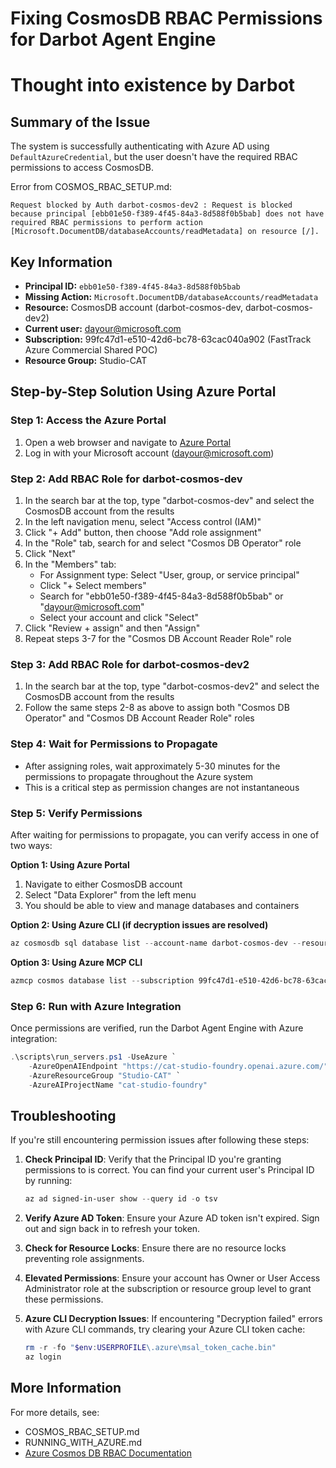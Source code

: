 # Fixing CosmosDB RBAC Permissions for Darbot Agent Engine
# Thought into existence by Darbot

## Summary of the Issue

The system is successfully authenticating with Azure AD using `DefaultAzureCredential`, but the user doesn't have the required RBAC permissions to access CosmosDB.

Error from COSMOS_RBAC_SETUP.md:
```
Request blocked by Auth darbot-cosmos-dev2 : Request is blocked because principal [ebb01e50-f389-4f45-84a3-8d588f0b5bab] does not have required RBAC permissions to perform action [Microsoft.DocumentDB/databaseAccounts/readMetadata] on resource [/].
```

## Key Information

- **Principal ID:** `ebb01e50-f389-4f45-84a3-8d588f0b5bab`
- **Missing Action:** `Microsoft.DocumentDB/databaseAccounts/readMetadata`
- **Resource:** CosmosDB account (darbot-cosmos-dev, darbot-cosmos-dev2)
- **Current user:** dayour@microsoft.com
- **Subscription:** 99fc47d1-e510-42d6-bc78-63cac040a902 (FastTrack Azure Commercial Shared POC)
- **Resource Group:** Studio-CAT

## Step-by-Step Solution Using Azure Portal

### Step 1: Access the Azure Portal
1. Open a web browser and navigate to [Azure Portal](https://portal.azure.com)
2. Log in with your Microsoft account (dayour@microsoft.com)

### Step 2: Add RBAC Role for darbot-cosmos-dev
1. In the search bar at the top, type "darbot-cosmos-dev" and select the CosmosDB account from the results
2. In the left navigation menu, select "Access control (IAM)"
3. Click "+ Add" button, then choose "Add role assignment"
4. In the "Role" tab, search for and select "Cosmos DB Operator" role
5. Click "Next"
6. In the "Members" tab:
   - For Assignment type: Select "User, group, or service principal"
   - Click "+ Select members"
   - Search for "ebb01e50-f389-4f45-84a3-8d588f0b5bab" or "dayour@microsoft.com"
   - Select your account and click "Select"
7. Click "Review + assign" and then "Assign"
8. Repeat steps 3-7 for the "Cosmos DB Account Reader Role" role

### Step 3: Add RBAC Role for darbot-cosmos-dev2
1. In the search bar at the top, type "darbot-cosmos-dev2" and select the CosmosDB account from the results
2. Follow the same steps 2-8 as above to assign both "Cosmos DB Operator" and "Cosmos DB Account Reader Role" roles

### Step 4: Wait for Permissions to Propagate
- After assigning roles, wait approximately 5-30 minutes for the permissions to propagate throughout the Azure system
- This is a critical step as permission changes are not instantaneous

### Step 5: Verify Permissions
After waiting for permissions to propagate, you can verify access in one of two ways:

**Option 1: Using Azure Portal**
1. Navigate to either CosmosDB account
2. Select "Data Explorer" from the left menu
3. You should be able to view and manage databases and containers

**Option 2: Using Azure CLI (if decryption issues are resolved)**
```powershell
az cosmosdb sql database list --account-name darbot-cosmos-dev --resource-group Studio-CAT
```

**Option 3: Using Azure MCP CLI**
```powershell
azmcp cosmos database list --subscription 99fc47d1-e510-42d6-bc78-63cac040a902 --account-name darbot-cosmos-dev
```

### Step 6: Run with Azure Integration
Once permissions are verified, run the Darbot Agent Engine with Azure integration:

```powershell
.\scripts\run_servers.ps1 -UseAzure `
    -AzureOpenAIEndpoint "https://cat-studio-foundry.openai.azure.com/" `
    -AzureResourceGroup "Studio-CAT" `
    -AzureAIProjectName "cat-studio-foundry"
```

## Troubleshooting

If you're still encountering permission issues after following these steps:

1. **Check Principal ID**: Verify that the Principal ID you're granting permissions to is correct. You can find your current user's Principal ID by running:
   ```powershell
   az ad signed-in-user show --query id -o tsv
   ```

2. **Verify Azure AD Token**: Ensure your Azure AD token isn't expired. Sign out and sign back in to refresh your token.

3. **Check for Resource Locks**: Ensure there are no resource locks preventing role assignments.

4. **Elevated Permissions**: Ensure your account has Owner or User Access Administrator role at the subscription or resource group level to grant these permissions.

5. **Azure CLI Decryption Issues**: If encountering "Decryption failed" errors with Azure CLI commands, try clearing your Azure CLI token cache:
   ```powershell
   rm -r -fo "$env:USERPROFILE\.azure\msal_token_cache.bin"
   az login
   ```

## More Information

For more details, see:
- COSMOS_RBAC_SETUP.md
- RUNNING_WITH_AZURE.md
- [Azure Cosmos DB RBAC Documentation](https://aka.ms/cosmos-native-rbac)
